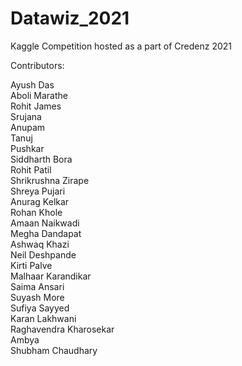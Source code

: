 # Datawiz_2021
Kaggle Competition hosted as a part of Credenz 2021


Contributors:

Ayush Das <BR>
Aboli Marathe<BR>
Rohit James<BR>
Srujana<BR>
Anupam<BR>
Tanuj <BR>
Pushkar<BR>
Siddharth Bora<BR>
Rohit Patil<BR>
Shrikrushna Zirape<BR>
Shreya Pujari<BR>
Anurag Kelkar<BR>
Rohan Khole<BR>
Amaan Naikwadi<BR>
Megha Dandapat<BR>
Ashwaq Khazi<BR>
Neil Deshpande<BR>
Kirti Palve<BR>
Malhaar Karandikar<BR>
Saima Ansari<BR>
Suyash More<BR>
Sufiya Sayyed<BR>
Karan Lakhwani<BR>
Raghavendra Kharosekar<BR>
Ambya<BR>
Shubham Chaudhary<BR>
